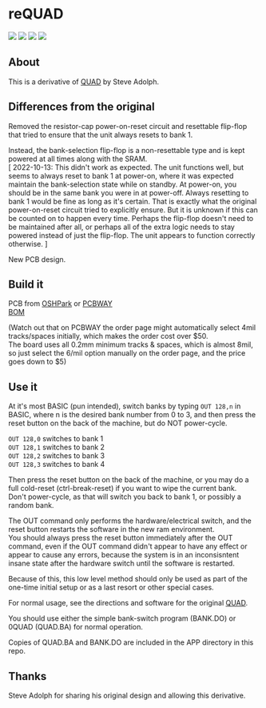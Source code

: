 # reQUAD
![](../../raw/main/PCB/reQUAD.jpg)
![](../../raw/main/PCB/reQUAD_top.jpg)
![](../../raw/main/PCB/PCB/reQUAD_bottom.jpg)
![](../../raw/main/PCB/PCB/reQUAD.svg)

## About
This is a derivative of [QUAD](http://bitchin100.com/wiki/index.php?title=QUAD) by Steve Adolph.

## Differences from the original
Removed the resistor-cap power-on-reset circuit and resettable flip-flop that tried to ensure that the unit always resets to bank 1.

Instead, the bank-selection flip-flop is a non-resettable type and is kept powered at all times along with the SRAM.  
\[ 2022-10-13: This didn't work as expected. The unit functions well, but seems to always reset to bank 1 at power-on, where it was expected maintain the bank-selection state while on standby. At power-on, you should be in the same bank you were in at power-off. Always resetting to bank 1 would be fine as long as it's certain. That is exactly what the original power-on-reset circuit tried to explicitly ensure. But it is unknown if this can be counted on to happen every time. Perhaps the flip-flop doesn't need to be maintained after all, or perhaps all of the extra logic needs to stay powered instead of just the flip-flop. The unit appears to function correctly otherwise.  \]

New PCB design.

## Build it
PCB from [OSHPark](https://oshpark.com/shared_projects/kmJ52kFx) or [PCBWAY](https://www.pcbway.com/project/shareproject/reQUAD_RAM_Expansion_for_TRS_80_Model_100_8690cd19.html)  
[BOM](https://www.digikey.com/short/mt3jtw7q)

(Watch out that on PCBWAY the order page might automatically select 4mil tracks/spaces initially, which makes the order cost over $50.  
The board uses all 0.2mm minimum tracks & spaces, which is almost 8mil, so just select the 6/mil option manually on the order page, and the price goes down to $5)

## Use it
At it's most BASIC (pun intended), switch banks by typing ```OUT 128,n``` in BASIC, where n is the desired bank number from 0 to 3, and then press the reset button on the back of the machine, but do NOT power-cycle.

```OUT 128,0``` switches to bank 1  
```OUT 128,1``` switches to bank 2  
```OUT 128,2``` switches to bank 3  
```OUT 128,3``` switches to bank 4  

Then press the reset button on the back of the machine, or you may do a full cold-reset (ctrl-break-reset) if you want to wipe the current bank.  
Don't power-cycle, as that will switch you back to bank 1, or possibly a random bank.

The OUT command only performs the hardware/electrical switch, and the reset button restarts the software in the new ram environment.  
You should always press the reset button immediately after the OUT command, even if the OUT command didn't appear to have any effect or appear to cause any errors, because the system is in an inconsisntent insane state after the hardware switch until the software is restarted.  

Because of this, this low level method should only be used as part of the one-time initial setup or as a last resort or other special cases.  

For normal usage, see the directions and software for the original [QUAD](http://bitchin100.com/wiki/index.php?title=QUAD).  

You should use either the simple bank-switch program (BANK.DO) or 0QUAD (QUAD.BA) for normal operation.  

Copies of QUAD.BA and BANK.DO are included in the APP directory in this repo.

## Thanks
Steve Adolph for sharing his original design and allowing this derivative.
